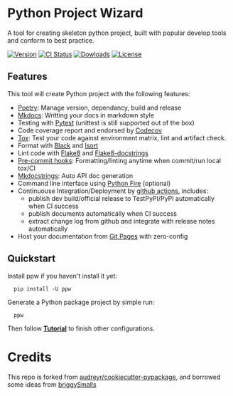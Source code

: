 # Python Project Wizard

A tool for creating skeleton python project, built with popular develop tools and 
conform to best practice.

[![Version](http://img.shields.io/pypi/v/ppw?color=brightgreen)](https://pypi.python.org/pypi/ppw)
[![CI Status](https://github.com/zillionare/cookiecutter-pypackage/actions/workflows/release.yml/badge.svg?branch=release)](https://github.com/zillionare/cookiecutter-pypackage)
[![Dowloads](https://img.shields.io/pypi/dm/ppw)](https://pypi.org/project/ppw/)
[![License](https://img.shields.io/pypi/l/ppw)](https://opensource.org/licenses/BSD-2-Clause)


## Features

This tool will create Python project with the following features:

* [Poetry]: Manage version, dependancy, build and release
* [Mkdocs]: Writting your docs in markdown style
* Testing with [Pytest] (unittest is still supported out of the box)
* Code coverage report and endorsed by [Codecov]
* [Tox]: Test your code against environment matrix, lint and artifact check.
* Format with [Black] and [Isort]
* Lint code with [Flake8] and [Flake8-docstrings]
* [Pre-commit hooks]: Formatting/linting anytime when commit/run local tox/CI
* [Mkdocstrings]: Auto API doc generation
* Command line interface using [Python Fire] (optional)
* Continuouse Integration/Deployment by [github actions], includes:
    - publish dev build/official release to TestPyPI/PyPI automatically when CI success
    - publish documents automatically when CI success
    - extract change log from github and integrate with release notes automatically
* Host your documentation from [Git Pages] with zero-config

## Quickstart

Install ppw if you haven't install it yet:

```
  pip install -U ppw
```

Generate a Python package project by simple run:

```
  ppw
```

Then follow **[Tutorial](/tutorial)** to finish other configurations.

# Credits

This repo is forked from [audreyr/cookiecutter-pypackage](https://github.com/audreyr/cookiecutter-pypackage), and borrowed some ideas from [briggySmalls](https://github.com/briggySmalls/cookiecutter-pypackage)


[poetry]: https://python-poetry.org/
[mkdocs]: https://www.mkdocs.org
[pytest]: https://pytest.org
[codecov]: https://codecov.io
[tox]: https://tox.readthedocs.io
[black]: https://github.com/psf/black
[isort]: https://github.com/PyCQA/isort
[flake8]: https://flake8.pycqa.org
[flake8-docstrings]: https://pypi.org/project/flake8-docstrings/
[mkdocstrings]: https://mkdocstrings.github.io/
[Python Fire]: https://github.com/google/python-fire
[github actions]: https://github.com/features/actions
[Git Pages]: https://pages.github.com
[Pre-commit hooks]: https://pre-commit.com/
